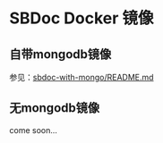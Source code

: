 SBDoc Docker 镜像
===

自带mongodb镜像
---

参见：[sbdoc-with-mongo/README.md](./sbdoc-with-mongo/README.md)

无mongodb镜像
---

come soon...
